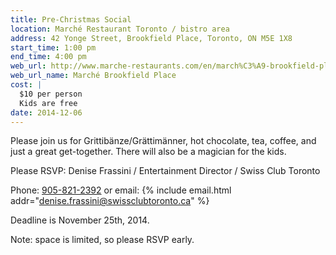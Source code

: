 ```yaml
---
title: Pre-Christmas Social
location: Marché Restaurant Toronto / bistro area
address: 42 Yonge Street, Brookfield Place, Toronto, ON M5E 1X8
start_time: 1:00 pm
end_time: 4:00 pm
web_url: http://www.marche-restaurants.com/en/march%C3%A9-brookfield-place-street-level
web_url_name: Marché Brookfield Place
cost: |
  $10 per person
  Kids are free
date: 2014-12-06
---
```


Please join us for Grittibänze/Grättimänner, hot chocolate, tea, coffee, and
just a great get-together. There will also be a magician for the kids.

Please RSVP: Denise Frassini / Entertainment Director / Swiss Club Toronto

Phone: [905-821-2392][tel] or email: {% include email.html
addr="denise.frassini@swissclubtoronto.ca" %}

Deadline is November 25th, 2014.

Note: space is limited, so please RSVP early.

[tel]: <tel:905-821-2392>
